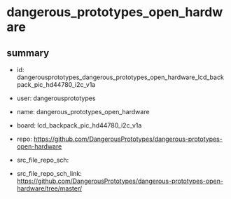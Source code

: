 # dangerous_prototypes_open_hardware
 
## summary 
* id: dangerousprototypes_dangerous_prototypes_open_hardware_lcd_backpack_pic_hd44780_i2c_v1a
* user: dangerousprototypes
* name: dangerous_prototypes_open_hardware
* board: lcd_backpack_pic_hd44780_i2c_v1a
* repo: https://github.com/DangerousPrototypes/dangerous-prototypes-open-hardware



* src_file_repo_sch: 
* src_file_repo_sch_link: https://github.com/DangerousPrototypes/dangerous-prototypes-open-hardware/tree/master/






